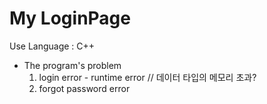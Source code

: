 # My LoginPage
Use Language : C++

* The program's problem 
  1. login error - runtime error  // 데이터 타입의 메모리 초과?
  2. forgot password error
